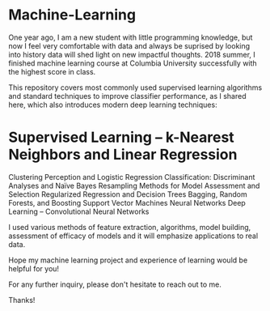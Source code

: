 # Machine-Learning


One year ago, I am a new student with little programming knowledge, but now I feel very comfortable with data and always be
suprised by looking into history data will shed light on new impactful thoughts. 2018 summer, I finished machine learning course at Columbia University successfully with the highest score in class. 

This repository covers most commonly used supervised learning algorithms and standard techniques to improve classifier performance, as I shared here, which also introduces modern deep learning techniques:

# Supervised Learning – k-Nearest Neighbors and Linear Regression
Clustering
Perception and Logistic Regression
Classification: Discriminant Analyses and Naïve Bayes
Resampling Methods for Model Assessment and Selection
Regularized Regression and Decision Trees
Bagging, Random Forests, and Boosting
Support Vector Machines
Neural Networks
Deep Learning – Convolutional Neural Networks


I used various methods of feature extraction, algorithms, model building, assessment of efficacy of models and it will emphasize applications to real data.

Hope my machine learning project and experience of learning would be helpful for you! 

For any further inquiry, please don't hesitate to reach out to me. 

Thanks!
